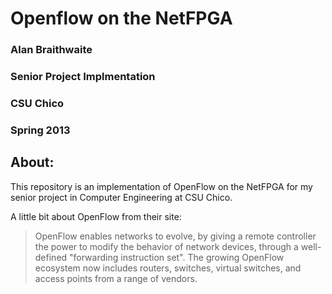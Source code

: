 # Openflow on the NetFPGA

### Alan Braithwaite
### Senior Project Implmentation
### CSU Chico
### Spring 2013

## About:

This repository is an implementation of OpenFlow on the NetFPGA for my senior project in Computer Engineering at CSU Chico.

A little bit about OpenFlow from their site:
> OpenFlow enables networks to evolve, by giving a remote controller the power to modify the behavior of network devices, through a well-defined "forwarding instruction set". The growing OpenFlow ecosystem now includes routers, switches, virtual switches, and access points from a range of vendors.


